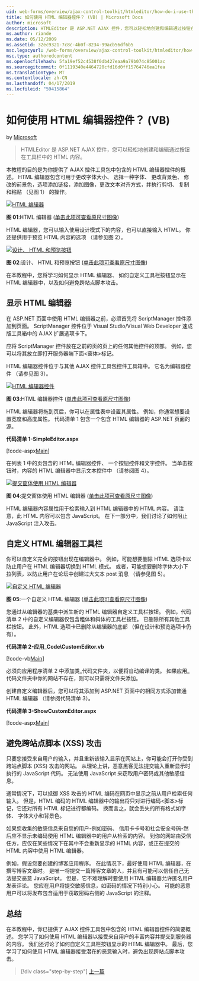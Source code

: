 ```yaml
---
uid: web-forms/overview/ajax-control-toolkit/htmleditor/how-do-i-use-the-html-editor-control-vb
title: 如何使用 HTML 编辑器控件？ (VB) | Microsoft Docs
author: microsoft
description: HTMLEditor 是 ASP.NET AJAX 控件，您可以轻松地创建和编辑通过按钮在工具栏中的 HTML 内容。
ms.author: riande
ms.date: 05/12/2009
ms.assetid: 32ec9321-7c8c-4b0f-8234-99acb56df6b5
msc.legacyurl: /web-forms/overview/ajax-control-toolkit/htmleditor/how-do-i-use-the-html-editor-control-vb
msc.type: authoredcontent
ms.openlocfilehash: 5fa19ef52c4538f0db427eaa9a79b074c85001ac
ms.sourcegitcommit: 0f1119340e4464720cfd16d0ff15764746ea1fea
ms.translationtype: MT
ms.contentlocale: zh-CN
ms.lasthandoff: 04/17/2019
ms.locfileid: "59415864"
---
```

# <a name="how-do-i-use-the-html-editor-control-vb"></a>如何使用 HTML 编辑器控件？ (VB)

by [Microsoft](https://github.com/microsoft)

> HTMLEditor 是 ASP.NET AJAX 控件，您可以轻松地创建和编辑通过按钮在工具栏中的 HTML 内容。


本教程的目的是为你提供了 AJAX 控件工具包中包含的 HTML 编辑器控件的概述。 HTML 编辑器包含可用于更改字体大小、 选择一种字体、 更改背景色、 修改的前景色，选项添加链接，添加图像，更改文本对齐方式，并执行剪切、 复制和粘贴 （见图 1） 的操作。


[![HTML 编辑器](how-do-i-use-the-html-editor-control-vb/_static/image1.jpg)](how-do-i-use-the-html-editor-control-vb/_static/image1.png)

**图 01**:HTML 编辑器 ([单击此项可查看原尺寸图像](how-do-i-use-the-html-editor-control-vb/_static/image2.png))


HTML 编辑器，您可以输入使用设计模式下的内容，也可以直接输入 HTML。 你还提供用于预览 HTML 内容的选项 （请参见图 2）。


[![设计、 HTML 和预览按钮](how-do-i-use-the-html-editor-control-vb/_static/image2.jpg)](how-do-i-use-the-html-editor-control-vb/_static/image3.png)

**图 02**:设计、 HTML 和预览按钮 ([单击此项可查看原尺寸图像](how-do-i-use-the-html-editor-control-vb/_static/image4.png))


在本教程中，您将学习如何显示 HTML 编辑器、 如何自定义工具栏按钮显示在 HTML 编辑器中，以及如何避免跨站点脚本攻击。

## <a name="displaying-the-html-editor"></a>显示 HTML 编辑器

在 ASP.NET 页面中使用 HTML 编辑器之前，必须首先将 ScriptManager 控件添加到页面。 ScriptManager 控件位于 Visual Studio/Visual Web Developer 速成版工具箱中的 AJAX 扩展选项卡下。

应将 ScriptManager 控件放在之前的页的页上的任何其他控件的顶部。 例如，您可以将其放立即打开服务器端下面&lt;窗体&gt;标记。

HTML 编辑器控件位于与其他 AJAX 控件工具包控件工具箱中。 它名为编辑器控件 （请参见图 3）。


[![HTML 编辑器控件](how-do-i-use-the-html-editor-control-vb/_static/image3.jpg)](how-do-i-use-the-html-editor-control-vb/_static/image5.png)

**图 03**:HTML 编辑器控件 ([单击此项可查看原尺寸图像](how-do-i-use-the-html-editor-control-vb/_static/image6.png))


HTML 编辑器将拖到页后，你可以在属性表中设置其属性。 例如，你通常想要设置宽度和高度属性。 代码清单 1 包含一个包含 HTML 编辑器的 ASP.NET 页面的源。

**代码清单 1-SimpleEditor.aspx**

[!code-aspx[Main](how-do-i-use-the-html-editor-control-vb/samples/sample1.aspx)]

在列表 1 中的页包含的 HTML 编辑器控件、 一个按钮控件和文字控件。 当单击按钮时，内容的 HTML 编辑器中显示文本控件中 （请参阅图 4）。


[![提交窗体使用 HTML 编辑器](how-do-i-use-the-html-editor-control-vb/_static/image4.jpg)](how-do-i-use-the-html-editor-control-vb/_static/image7.png)

**图 04**:提交窗体使用 HTML 编辑器 ([单击此项可查看原尺寸图像](how-do-i-use-the-html-editor-control-vb/_static/image8.png))


HTML 编辑器内容属性用于检索输入到 HTML 编辑器中的 HTML 内容。 请注意，此 HTML 内容可以包含 JavaScript。 在下一部分中，我们讨论了如何阻止 JavaScript 注入攻击。

## <a name="customizing-the-html-editor-toolbar"></a>自定义 HTML 编辑器工具栏

你可以自定义完全的按钮出现在编辑器中。 例如，可能想要删除 HTML 选项卡以防止用户在 HTML 编辑器切换到 HTML 模式。 或者，可能想要删除字体大小下拉列表，以防止用户在论坛中创建过大文本 post 消息 （请参见图 5）。


[![自定义 HTML 编辑器](how-do-i-use-the-html-editor-control-vb/_static/image5.jpg)](how-do-i-use-the-html-editor-control-vb/_static/image9.png)

**图 05**:一个自定义 HTML 编辑器 ([单击此项可查看原尺寸图像](how-do-i-use-the-html-editor-control-vb/_static/image10.png))


您通过从编辑器的基类中派生新的 HTML 编辑器自定义工具栏按钮。 例如，代码清单 2 中的自定义编辑器仅包含粗体和斜体的工具栏按钮。 已删除所有其他工具栏按钮。 此外，HTML 选项卡已删除从编辑器的底部 （但在设计和预览选项卡仍有）。

**代码清单 2-应用\_Code\CustomEditor.vb**

[!code-vb[Main](how-do-i-use-the-html-editor-control-vb/samples/sample2.vb)]

必须向应用程序清单 2 中添加类\_代码文件夹，以便将自动编译的类。 如果应用\_代码文件夹中你的网站不存在，则可以只需将文件夹添加。

创建自定义编辑器后，您可以将其添加到 ASP.NET 页面中的相同方式添加普通 HTML 编辑器 （请参阅代码清单 3）。

**代码清单 3-ShowCustomEditor.aspx**

[!code-aspx[Main](how-do-i-use-the-html-editor-control-vb/samples/sample3.aspx)]

## <a name="avoiding-cross-site-scripting-xss-attacks"></a>避免跨站点脚本 (XSS) 攻击

只要您接受来自用户的输入，并且重新该输入显示在网站上，你可能会打开你受到跨站点脚本 (XSS) 攻击的网站。 从理论上讲，恶意黑客无法提交输入重新显示时执行的 JavaScript 代码。 无法使用 JavaScript 来窃取用户密码或其他敏感信息。

通常情况下，可以抵御 XSS 攻击的 HTML 编码在网页中显示之前从用户检索任何输入。 但是，HTML 编码的 HTML 编辑器中的输出将只对进行编码&lt;脚本&gt;标记，它还对所有 HTML 标记进行都编码。 换而言之，就会丢失的所有格式如字体、 字体大小和背景色。

如果您收集的敏感信息来自您的用户-例如密码、 信用卡卡号和社会安全号码-然后应不显示未编码使用 HTML 编辑器中的用户从检索的内容。 到你的网站由受信任方，应仅在某些情况下在其中不会重新显示的 HTML 内容，或正在提交的 HTML 内容中使用 HTML 编辑器。

例如，假设您要创建的博客应用程序。 在此情况下，最好使用 HTML 编辑器，在撰写博客文章时。 是唯一将提交一篇博客文章的人，并且有可能可以信任自己无法提交恶意 JavaScript。 但是，它不难理解时要使用 HTML 编辑器允许匿名用户发表评论。 您应在用户将提交敏感信息，如密码的情况下特别小心。 可能的恶意用户可以将发布包含适用于窃取密码右侧的 JavaScript 的注释。

## <a name="summary"></a>总结

在本教程中，你已提供了 AJAX 控件工具包中包含的 HTML 编辑器控件的简要概述。 您学习了如何使用 HTML 编辑器以接受来自用户的丰富内容并提交到服务器的内容。 我们还讨论了如何自定义工具栏按钮显示的 HTML 编辑器中。 最后，您学习了如何使用 HTML 编辑器接受潜在的恶意输入时，避免出现跨站点脚本攻击。

> [!div class="step-by-step"]
> [上一篇](how-do-i-use-the-html-editor-control-cs.md)
